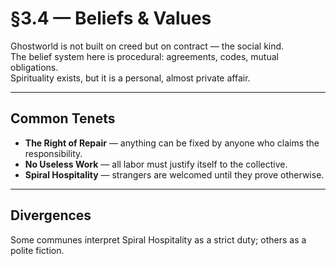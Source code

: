 # §3.4 — Beliefs & Values

Ghostworld is not built on creed but on contract — the social kind.  
The belief system here is procedural: agreements, codes, mutual obligations.  
Spirituality exists, but it is a personal, almost private affair.

---

## Common Tenets
- **The Right of Repair** — anything can be fixed by anyone who claims the responsibility.
- **No Useless Work** — all labor must justify itself to the collective.
- **Spiral Hospitality** — strangers are welcomed until they prove otherwise.

---

## Divergences
Some communes interpret Spiral Hospitality as a strict duty; others as a polite fiction.

